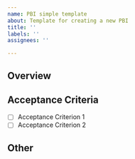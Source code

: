 ```yaml
---
name: PBI simple template
about: Template for creating a new PBI
title: ''
labels: ''
assignees: ''

---
```


## Overview  
<!-- 
As a [role], I want to [action], so that [benefit].  
Example:  
As a user, I want to delete my own post, so that I can manage my content on the platform.  
This section should briefly describe the main issues, features, and expected outcomes of the PBI.

Briefly describe the main issues, features, and expected outcomes of this PBI, if necessary.
-->

## Acceptance Criteria  
<!-- List the conditions under which this PBI can be considered complete. Specify the acceptance criteria in a checklist format. -->  
- [ ] Acceptance Criterion 1  
- [ ] Acceptance Criterion 2  

## Other  
<!-- Include here any related documents, similar past PBIs, notes, or remarks related to this PBI. -->
